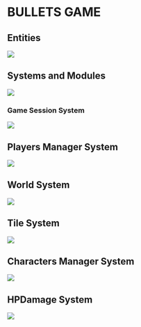# BULLETS GAME
## Entities
[![](https://mermaid.ink/img/pako:eNp9kk1qwzAQha9iZh33AKZ0kQSaQBcmTuhGm0EaO6b6MapEEkLuXtmqnSYW9UK8-Z54oxl8BW4EQQG1NCd-ROuyjx3TWfgO2yzP37JS4oVsRFEPeGW0s0bKhBXlKoQhd6M_lf9cmSJjh7ubiqg62zqKzr6VtDTnNEf-1VjjtZjZ717P2NKHB7gZjnrAh21Em3Iqk-__NFaK6AzyeahH43eEJJ4meHarDk96bD8UqSaPewtDp_CmHHPGrcRNzLayRoVNYu99QM-in73mL3_g_YQFKLIKWxF-umtPGLgjKWJQBCmoRi8dA6Zv4Sp6Z6qL5lA462kBvhPoaN1iY1FBUaP8ptsPcbzaAw?type=png)](https://mermaid.live/edit#pako:eNp9kk1qwzAQha9iZh33AKZ0kQSaQBcmTuhGm0EaO6b6MapEEkLuXtmqnSYW9UK8-Z54oxl8BW4EQQG1NCd-ROuyjx3TWfgO2yzP37JS4oVsRFEPeGW0s0bKhBXlKoQhd6M_lf9cmSJjh7ubiqg62zqKzr6VtDTnNEf-1VjjtZjZ717P2NKHB7gZjnrAh21Em3Iqk-__NFaK6AzyeahH43eEJJ4meHarDk96bD8UqSaPewtDp_CmHHPGrcRNzLayRoVNYu99QM-in73mL3_g_YQFKLIKWxF-umtPGLgjKWJQBCmoRi8dA6Zv4Sp6Z6qL5lA462kBvhPoaN1iY1FBUaP8ptsPcbzaAw)

## Systems and Modules
[![](https://mermaid.ink/img/pako:eNqNlcuOmzAUhl8FeU0ibk0Ii0ptknZGaqoozGikio0FJ4klYyMwSmnIu9fBTAeCScrCGPOd3-fiyxnFPAEUoD3lp_iIc2H82EXMkM_reh1WhYDUmEw-G0-8EE3nO04hhKIgnKnfOnpJCTDFbymuIH9HFTzQaMg3ntOkq6nHlOAGM3z40L3i3ZmMyVSi9U84tcP1I7veD435UiYHx2KgoJtb2r4-97Lz3NNVtPElFjK0un0XG56UFG4NrrnfvpHkAGIU-LYN-8SIU0uZ0Bx3ZQbIDlgC-Uewj9kXQqH4D-5rSSmI-2SY5URAKHgO_VA6a6MBNSm7RbbHqiDxmh0Ig24tbrmn7QqnsqL3tMaKr2M1cd4iTcq6GqoNM3xiyk4tlLEQelOMowrW-96uxPDIRa1zecyqKdI_NxXbK4YSvpewoautM0tOKSmuO0JXk1GzXckMXgojxVk9PET6Uq3JCgqR80qDq7ZToPuVGICD5DxukYnktkwxSeQ5fL6OREgcIYUIBbKbwB6XVEQoYheJ4lLwsGIxCkRegonKLMECVgQfcpyiYI9pIUczzH5xnr5D8hMFZ_QbBRPX8qfzuW3bvj3zrJnzyUQVChzPmrqO7zuzheU5i5nvX0z0p1Gwp5bnLlzLtV3fcj1rMTcRJETu0Y26Opob5PIXqyMZfw?type=png)](https://mermaid.live/edit#pako:eNqNlcuOmzAUhl8FeU0ibk0Ii0ptknZGaqoozGikio0FJ4klYyMwSmnIu9fBTAeCScrCGPOd3-fiyxnFPAEUoD3lp_iIc2H82EXMkM_reh1WhYDUmEw-G0-8EE3nO04hhKIgnKnfOnpJCTDFbymuIH9HFTzQaMg3ntOkq6nHlOAGM3z40L3i3ZmMyVSi9U84tcP1I7veD435UiYHx2KgoJtb2r4-97Lz3NNVtPElFjK0un0XG56UFG4NrrnfvpHkAGIU-LYN-8SIU0uZ0Bx3ZQbIDlgC-Uewj9kXQqH4D-5rSSmI-2SY5URAKHgO_VA6a6MBNSm7RbbHqiDxmh0Ig24tbrmn7QqnsqL3tMaKr2M1cd4iTcq6GqoNM3xiyk4tlLEQelOMowrW-96uxPDIRa1zecyqKdI_NxXbK4YSvpewoautM0tOKSmuO0JXk1GzXckMXgojxVk9PET6Uq3JCgqR80qDq7ZToPuVGICD5DxukYnktkwxSeQ5fL6OREgcIYUIBbKbwB6XVEQoYheJ4lLwsGIxCkRegonKLMECVgQfcpyiYI9pIUczzH5xnr5D8hMFZ_QbBRPX8qfzuW3bvj3zrJnzyUQVChzPmrqO7zuzheU5i5nvX0z0p1Gwp5bnLlzLtV3fcj1rMTcRJETu0Y26Opob5PIXqyMZfw)

### Game Session System
[![](https://mermaid.ink/img/pako:eNqNk11vmzAUhv-K5atUIhkkJHxcbBdtLiotEsKr0DJ2YcVOigR2Zcw2RvnvNbZJoZ22cYFe-zzvOUf2cQdPnFAYw3PJf54esZDgy13OgPqQVKuCXRaLUQFE67rg7ObGEJ85Jhqw4m08bRjTcSXexhLc1HSxSBpcU8DP07Atj_ZdpyuPMbD_QZnse7BcfgRJiVsqDpjhCxWorSWtbFOZ8g0NgYyLksxMemcKo-xa5D_oZKB14_-iLf--R9P7Ie26lGLSWgRYZkxo7JOM2pYO5Y1tVv7vxR6S2657eCJYUgJuOWP0NCiD12qnYXKeSTnAcqWs9-iYfPtwX4MjFXx0fMrz7-84g82I6z2Ow6NRdatGqDMARtnhmY2UjWQWTkehD382XK-dGvX8dY-eDWct2X4ycdeGp_QsFRp44_jT_3UFHVhRUeGCqOfTDTs5lI-0ojmMlST0jJtS5jBnvUJxIzlq2QnGUjTUgY2-kbsCXwSuYHzGZa12nzA7cl6NkFrCuIO_YOytN6u1F0WBG7gbb711YAvjZeBHq5239b3AD11_F4a9A39rv7cKA2_rRqG_Dd3Nbh35DqSkkFwczHvXz75_AZzoQSk?type=png)](https://mermaid.live/edit#pako:eNqNk11vmzAUhv-K5atUIhkkJHxcbBdtLiotEsKr0DJ2YcVOigR2Zcw2RvnvNbZJoZ22cYFe-zzvOUf2cQdPnFAYw3PJf54esZDgy13OgPqQVKuCXRaLUQFE67rg7ObGEJ85Jhqw4m08bRjTcSXexhLc1HSxSBpcU8DP07Atj_ZdpyuPMbD_QZnse7BcfgRJiVsqDpjhCxWorSWtbFOZ8g0NgYyLksxMemcKo-xa5D_oZKB14_-iLf--R9P7Ie26lGLSWgRYZkxo7JOM2pYO5Y1tVv7vxR6S2657eCJYUgJuOWP0NCiD12qnYXKeSTnAcqWs9-iYfPtwX4MjFXx0fMrz7-84g82I6z2Ow6NRdatGqDMARtnhmY2UjWQWTkehD382XK-dGvX8dY-eDWct2X4ycdeGp_QsFRp44_jT_3UFHVhRUeGCqOfTDTs5lI-0ojmMlST0jJtS5jBnvUJxIzlq2QnGUjTUgY2-kbsCXwSuYHzGZa12nzA7cl6NkFrCuIO_YOytN6u1F0WBG7gbb711YAvjZeBHq5239b3AD11_F4a9A39rv7cKA2_rRqG_Dd3Nbh35DqSkkFwczHvXz75_AZzoQSk)

## Players Manager System
[![](https://mermaid.ink/img/pako:eNqFVMGO2jAQ_RXLl16AJUBYFmlboYAWDtCIhENLOFjEQNRgI9vZLQ38e8exA4HSlgOJZ957M2O_OMdrHlPcx5uUf6x3RCgUDiOG4PdG9jSgUiacBUep6H651CFkY6sVqtc_oyAY5XmgNNEm0OidMnU-G5UwARVLD5P1DyosMQzzXCd1sAT7KTlSUcLNysJ96ee5iXySyOdsq0mGBj2gekODpnMrNJ2bSBjazNhfPg0ERSRN0aGQkWhH3ik6gNSXKFpZ4tg3hNO3UXBCXkqJGKSpKayrSqvn3-NnX09oOA-XT0NOJRIZQzxTxfjwvBYASLXAMJFrzhhVvu2pyD0oW856mQw2xLxMZjDaRCJGP-xkulq1iO8ZLiArzQ7i-Kp_B1iUFN8zgTvwpZc8n1MSH-3JoSlhZAtPa4Hi5P7wkSXDeSI_YVu04cLypaVUfVD2UZ4-8vR-rRWN_wEuEh7YmQBQ2K5KX13isux3tar6T3o8Y6qQWOi6i0NMoNy1cIlDBvifYa_fARhBD6y30OwqmOGmsGk7EwIE7bQ6MpFXChjOGuneOa-vcLDeeDB7G51KQQO9ObxbnJE2sEdm_yv40f91hWt4T8WeJDFcLbmORFjt6J5GuA-vMd2QLFURjtgZoCRTPDiyNe4rkdEazooNHyZkK8i-DB4I-855dYn7Of6J-3XnpeE02y2n6zw7rW6n69bwEcJt1200X3qu03zutJzes3uu4V-FgtPotDo9t9tuui0HUppB40RxMTWXYXEnnn8DTHGfwQ?type=png)](https://mermaid.live/edit#pako:eNqFVMGO2jAQ_RXLl16AJUBYFmlboYAWDtCIhENLOFjEQNRgI9vZLQ38e8exA4HSlgOJZ957M2O_OMdrHlPcx5uUf6x3RCgUDiOG4PdG9jSgUiacBUep6H651CFkY6sVqtc_oyAY5XmgNNEm0OidMnU-G5UwARVLD5P1DyosMQzzXCd1sAT7KTlSUcLNysJ96ee5iXySyOdsq0mGBj2gekODpnMrNJ2bSBjazNhfPg0ERSRN0aGQkWhH3ik6gNSXKFpZ4tg3hNO3UXBCXkqJGKSpKayrSqvn3-NnX09oOA-XT0NOJRIZQzxTxfjwvBYASLXAMJFrzhhVvu2pyD0oW856mQw2xLxMZjDaRCJGP-xkulq1iO8ZLiArzQ7i-Kp_B1iUFN8zgTvwpZc8n1MSH-3JoSlhZAtPa4Hi5P7wkSXDeSI_YVu04cLypaVUfVD2UZ4-8vR-rRWN_wEuEh7YmQBQ2K5KX13isux3tar6T3o8Y6qQWOi6i0NMoNy1cIlDBvifYa_fARhBD6y30OwqmOGmsGk7EwIE7bQ6MpFXChjOGuneOa-vcLDeeDB7G51KQQO9ObxbnJE2sEdm_yv40f91hWt4T8WeJDFcLbmORFjt6J5GuA-vMd2QLFURjtgZoCRTPDiyNe4rkdEazooNHyZkK8i-DB4I-855dYn7Of6J-3XnpeE02y2n6zw7rW6n69bwEcJt1200X3qu03zutJzes3uu4V-FgtPotDo9t9tuui0HUppB40RxMTWXYXEnnn8DTHGfwQ)

## World System
[![](https://mermaid.ink/img/pako:eNqdVV1v2jAU_Suun6gErERpITxsUhO0VW1FRJCqjfDgkVvIlNjIdtZmKf99ju3w2Upt84B8zz33XOd-kAovWAJ4iB8z9rRYES7RNIgpUs93kkMEQqSMzmb2MJ-jTucrunsYVdUdIwl6YDxL0OgvULnZnMRpclSTI1lLv4Md1uyQFAJeY4cZKYGLe0LJEnhUCgn5bGZRZGF7ydBXQtqDfEYpLCQkCD6tFuzkglQs3lBclSJdjOgypbDV05iVGY_vq2pcSMQekVwBysn6UOFHGJBc5W2ijWWjb8dVdZtmmUrLfv9R-XexJlo1BnW6dYfq5pjT1EK6qPaaur4anTyMTrCwUQl80Zyu7WFS2FTqYJCoYUdb9l6qLS30G1aTMPCbLBZRxTHIdMXZ04hzxlut1lG1NHx2dn5-fhQUgJCclWNdGOO7Hb_pOoAM6ybyZ19uBPLVGhDVW_4tjufG9fJzFL2gSX1R-1r1mE6AJOXhmOo27c30tjHTZmOmaQbigK6RoyE0LGPN50ZDVU4t0po80d0VD4S26LHaiWMnKU41xXtEbRl8XQbx8UvZLuj8AWQg4VMXCPxX4j8Qfr0Lvy7UYsnD3BY7KqdF6yLa7qrGtlpmEFKhzZQumwnV29C4tdF41HLshSmL2rB4Oziv_e4s3MY58JykifoLr2okxmpRcojxUB0TeCRFJmMc042ikkKyqKQLPJS8gDYu1gmREKRkyUnegGtCfzG2b-JhhZ_xsN_ven3XGQw898J1vCuvjUs87Dg9t-t6ynQHjuv0Bv3LTRv_0wq9bs9zLi563pXT8_repYqAJJWM35tvjv70bP4DwTUduw?type=png)](https://mermaid.live/edit#pako:eNqdVV1v2jAU_Suun6gErERpITxsUhO0VW1FRJCqjfDgkVvIlNjIdtZmKf99ju3w2Upt84B8zz33XOd-kAovWAJ4iB8z9rRYES7RNIgpUs93kkMEQqSMzmb2MJ-jTucrunsYVdUdIwl6YDxL0OgvULnZnMRpclSTI1lLv4Md1uyQFAJeY4cZKYGLe0LJEnhUCgn5bGZRZGF7ydBXQtqDfEYpLCQkCD6tFuzkglQs3lBclSJdjOgypbDV05iVGY_vq2pcSMQekVwBysn6UOFHGJBc5W2ijWWjb8dVdZtmmUrLfv9R-XexJlo1BnW6dYfq5pjT1EK6qPaaur4anTyMTrCwUQl80Zyu7WFS2FTqYJCoYUdb9l6qLS30G1aTMPCbLBZRxTHIdMXZ04hzxlut1lG1NHx2dn5-fhQUgJCclWNdGOO7Hb_pOoAM6ybyZ19uBPLVGhDVW_4tjufG9fJzFL2gSX1R-1r1mE6AJOXhmOo27c30tjHTZmOmaQbigK6RoyE0LGPN50ZDVU4t0po80d0VD4S26LHaiWMnKU41xXtEbRl8XQbx8UvZLuj8AWQg4VMXCPxX4j8Qfr0Lvy7UYsnD3BY7KqdF6yLa7qrGtlpmEFKhzZQumwnV29C4tdF41HLshSmL2rB4Oziv_e4s3MY58JykifoLr2okxmpRcojxUB0TeCRFJmMc042ikkKyqKQLPJS8gDYu1gmREKRkyUnegGtCfzG2b-JhhZ_xsN_ven3XGQw898J1vCuvjUs87Dg9t-t6ynQHjuv0Bv3LTRv_0wq9bs9zLi563pXT8_repYqAJJWM35tvjv70bP4DwTUduw)

## Tile System
[![](https://mermaid.ink/img/pako:eNqVlP-PkzAYxv-Vpj9vc8CAG8md8YDoJadnwhKigx8qdBsK7VKKJzL-d0sLAvOicUuW9nmfz9MvL6OBCU0xdOAhp8_JCTEOdl5EgPiElOVpUJccF_u9nMQxWC7vwOPOb5pHilKwy3JcAv87Jrxt_0F5T4LycMkZrcHTl6844SOpWBEMlivhDTCX0ZiX4Pb2Dlzcd28-vPUvYFCVf2obuHuUfDsyWpFUbW6Gj0UX5_mYcg3JMDcYdxOiPH8hr5PnSaNRZYS-KonTK-Wh7Cz7Vw-lpMHrKIpV5fLJDy6gv6Gu1pOj8NfFpz6Z53Vrq5rYRtO4DCOOJfa7Z7IzH091mSU-OWYED51TWhz3fDDywRk9k3mAlAZS1QfSCydd_9-lVcTY4u5CK8YE3mvKcNVV6buXQ5fmVUF6QZGd3j-pw_3JengNhH8A0wh17oodUILluNtRn3ttUy2ZeebHmBTVt7O89DvO4AIWmBUoS8V_t-mUCPITLnAEHTFM8QFVOY9gRFphRRWnQU0S6HBW4QWszqlopZehI0MFdA4oL4V6RuQzpcVgElPoNPAHdPS1sTLtzXptarq1NQ1NX8AaOpphr7bm1jJN29Js7cY22wX8KRPWq5uNrhsb2zI2hqFtDWsBcZpxyt6r141867S_AFGfcYQ?type=png)](https://mermaid.live/edit#pako:eNqVlP-PkzAYxv-Vpj9vc8CAG8md8YDoJadnwhKigx8qdBsK7VKKJzL-d0sLAvOicUuW9nmfz9MvL6OBCU0xdOAhp8_JCTEOdl5EgPiElOVpUJccF_u9nMQxWC7vwOPOb5pHilKwy3JcAv87Jrxt_0F5T4LycMkZrcHTl6844SOpWBEMlivhDTCX0ZiX4Pb2Dlzcd28-vPUvYFCVf2obuHuUfDsyWpFUbW6Gj0UX5_mYcg3JMDcYdxOiPH8hr5PnSaNRZYS-KonTK-Wh7Cz7Vw-lpMHrKIpV5fLJDy6gv6Gu1pOj8NfFpz6Z53Vrq5rYRtO4DCOOJfa7Z7IzH091mSU-OWYED51TWhz3fDDywRk9k3mAlAZS1QfSCydd_9-lVcTY4u5CK8YE3mvKcNVV6buXQ5fmVUF6QZGd3j-pw_3JengNhH8A0wh17oodUILluNtRn3ttUy2ZeebHmBTVt7O89DvO4AIWmBUoS8V_t-mUCPITLnAEHTFM8QFVOY9gRFphRRWnQU0S6HBW4QWszqlopZehI0MFdA4oL4V6RuQzpcVgElPoNPAHdPS1sTLtzXptarq1NQ1NX8AaOpphr7bm1jJN29Js7cY22wX8KRPWq5uNrhsb2zI2hqFtDWsBcZpxyt6r141867S_AFGfcYQ)


## Characters Manager System
[![](https://mermaid.ink/img/pako:eNqdVV2TmjAU_SuZPKuDiB8ws51xgXZfLM5S7UzVhxSi0gHihLBbF_3vDSSBVdndtj443ptz7rk59yIFDEiIoQW3MXkO9ogy8M1Zp4B_vhMah_4xYzhZrapgswHd7ifg225R-Af0nAKbM1DAMAXuE07Z-fwhNbvlZn9Jfix1H3H2X8pOpezgGDP879KO3UJuuII9DVhE0kzxZSgrzKa8wow8RelOAi-l3yX7JdnfE9ZKreyckTCP8WpVBZK2mNtFsTiEiHc9J1lUUev2FX2-P2ZR4Ka7KMVKXuSaMkDdsRwg6PZ49uSiYF8XOwGbYq5TJxRcoltPnTeLCatv4BLdesoNllIoDvKYqy1xXF76-JmSxIkoDpgALLyl7K6m3Lsic9WmPPUkjN9GdnLZgOzKk6elX0Kosl45ryzk5YpCCAHv56-yLTnOyu2HuYMStMNqoCrebKS216zih_R6Cm8-sGK_mg2SV_CW9eZIkdLNgLt5QbzdnbrJd8-54bUH93nML3NRVqQyZYEMSwckvXl-S7idU8rJVwtxnRUN1cNoG_fdHV9F-2H69YvrnF6pSFMuxgmu0K_HLPBt300EOzDBNEFRyP99izKzhmyPE7yGFv8Z4i3KY7aG6_TMoShnxD-mAbQYzXEH5lUvToR2FCXQ2qI449kDSn8QkigQD6FVwN_Q6upav6dpk6GpjcyJbuh6Bx6hpWtmTzfMwcQcGRNjMB6eO_ClKtDv6aPJeDwcDg1N6_fNgdGBOIwYoTPxvqheG-c_x4oOsA?type=png)](https://mermaid.live/edit#pako:eNqdVV2TmjAU_SuZPKuDiB8ws51xgXZfLM5S7UzVhxSi0gHihLBbF_3vDSSBVdndtj443ptz7rk59yIFDEiIoQW3MXkO9ogy8M1Zp4B_vhMah_4xYzhZrapgswHd7ifg225R-Af0nAKbM1DAMAXuE07Z-fwhNbvlZn9Jfix1H3H2X8pOpezgGDP879KO3UJuuII9DVhE0kzxZSgrzKa8wow8RelOAi-l3yX7JdnfE9ZKreyckTCP8WpVBZK2mNtFsTiEiHc9J1lUUev2FX2-P2ZR4Ka7KMVKXuSaMkDdsRwg6PZ49uSiYF8XOwGbYq5TJxRcoltPnTeLCatv4BLdesoNllIoDvKYqy1xXF76-JmSxIkoDpgALLyl7K6m3Lsic9WmPPUkjN9GdnLZgOzKk6elX0Kosl45ryzk5YpCCAHv56-yLTnOyu2HuYMStMNqoCrebKS216zih_R6Cm8-sGK_mg2SV_CW9eZIkdLNgLt5QbzdnbrJd8-54bUH93nML3NRVqQyZYEMSwckvXl-S7idU8rJVwtxnRUN1cNoG_fdHV9F-2H69YvrnF6pSFMuxgmu0K_HLPBt300EOzDBNEFRyP99izKzhmyPE7yGFv8Z4i3KY7aG6_TMoShnxD-mAbQYzXEH5lUvToR2FCXQ2qI449kDSn8QkigQD6FVwN_Q6upav6dpk6GpjcyJbuh6Bx6hpWtmTzfMwcQcGRNjMB6eO_ClKtDv6aPJeDwcDg1N6_fNgdGBOIwYoTPxvqheG-c_x4oOsA)

## HPDamage System
[![](https://mermaid.ink/img/pako:eNqNlF1vmzAUhv-K5WuStZAmgNROLbClF12iZlLVQC48fJIwgV0Zs40l_PcZDAqpgjqQEMfnOR8-L_iAY04Bu3ib8t_xngiJvvsRQ-p64SKlqzKXkIVhY2w2aDS6Q94iOBw8AUQCWvz4CbFEwS9gsqp0oKfSkFiCyJ8IIzsQXZKTA7WeNuNzndGHFAYyLvdlnsQB2yUMwlBbXTN1LzxNkzzh7BTVdrII0GisqHtK27y3t3fo6M3vv30Njm2tXMPPHawb-ZD3WvxLInKpPeeOFcSc0b6nh2rk0Xvww0-POfIIQw-gSudS8BLo5yja6Jh-lv8OqhENH1-D1VGRaVykSjCfZGru_V35RzRfto2_o3S1-XLdVJsv0RoE7xVRnn6R_twGiEXQSeNrydvO36neKNv7_rqgdv5a-EIIBQ-O9zJyPs3LzNlSA6mtj9pRDCF6ZEPeDyTTdx166XmysIEzEBlJqPpjD_VKhOUeMoiwq14pbEmRyghHrFIoKSRflSzGrhQFGLh4o7W2CdkJkmF3S9Jcrb4RtuY86yBlYveA_2D3ejIdW7ZlOaalHvbEsg1cYtce38xMczqZzq4t82ZqTyoD_20SXI1tx3EmU8dU8JUzcxwDA00kF0_6jGmOmuoffPZk3g?type=png)](https://mermaid.live/edit#pako:eNqNlF1vmzAUhv-K5WuStZAmgNROLbClF12iZlLVQC48fJIwgV0Zs40l_PcZDAqpgjqQEMfnOR8-L_iAY04Bu3ib8t_xngiJvvsRQ-p64SKlqzKXkIVhY2w2aDS6Q94iOBw8AUQCWvz4CbFEwS9gsqp0oKfSkFiCyJ8IIzsQXZKTA7WeNuNzndGHFAYyLvdlnsQB2yUMwlBbXTN1LzxNkzzh7BTVdrII0GisqHtK27y3t3fo6M3vv30Njm2tXMPPHawb-ZD3WvxLInKpPeeOFcSc0b6nh2rk0Xvww0-POfIIQw-gSudS8BLo5yja6Jh-lv8OqhENH1-D1VGRaVykSjCfZGru_V35RzRfto2_o3S1-XLdVJsv0RoE7xVRnn6R_twGiEXQSeNrydvO36neKNv7_rqgdv5a-EIIBQ-O9zJyPs3LzNlSA6mtj9pRDCF6ZEPeDyTTdx166XmysIEzEBlJqPpjD_VKhOUeMoiwq14pbEmRyghHrFIoKSRflSzGrhQFGLh4o7W2CdkJkmF3S9Jcrb4RtuY86yBlYveA_2D3ejIdW7ZlOaalHvbEsg1cYtce38xMczqZzq4t82ZqTyoD_20SXI1tx3EmU8dU8JUzcxwDA00kF0_6jGmOmuoffPZk3g)

